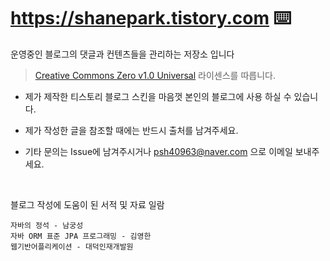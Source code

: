 # https://shanepark.tistory.com ⌨️

운영중인 블로그의 댓글과 컨텐츠들을 관리하는 저장소 입니다  
> <a href="https://github.com/Shane-Park/markdownBlog/blob/master/LICENSE">Creative Commons Zero v1.0 Universal</a> 라이센스를 따릅니다.  
- 제가 제작한 티스토리 블로그 스킨을 마음껏 본인의 블로그에 사용 하실 수 있습니다.

- 제가 작성한 글을 참조할 때에는 반드시 출처를 남겨주세요.
 
- 기타 문의는 Issue에 남겨주시거나 psh40963@naver.com 으로 이메일 보내주세요.  

<br/>

블로그 작성에 도움이 된 서적 및 자료 일람

```
자바의 정석 - 남궁성
자바 ORM 표준 JPA 프로그래밍 - 김영한
웹기반어플리케이션 - 대덕인재개발원
```

